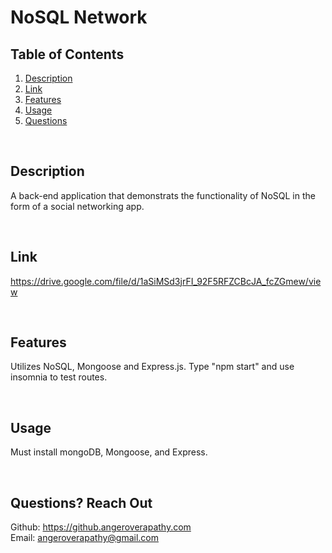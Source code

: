 # NoSQL Network

## Table of Contents
1. [Description](#description)
2. [Link](#link)
3. [Features](#features)
4. [Usage](#useage)
5. [Questions](#questions)

<br/>

## Description <a name="description"/>
A back-end application that demonstrats the functionality of NoSQL in the form of a social networking app.

<br/>

## Link <a name="link"/>
 https://drive.google.com/file/d/1aSiMSd3jrFI_92F5RFZCBcJA_fcZGmew/view


<br/>

## Features <a name="features"/>
Utilizes NoSQL, Mongoose and Express.js. Type "npm start" and use insomnia to test routes.


<br/>

## Usage <a name="usage"/>
Must install mongoDB, Mongoose, and Express. 


<br/>

## Questions? Reach Out <a name="questions"/>
Github: https://github.angeroverapathy.com
<br />
Email: angeroverapathy@gmail.com
